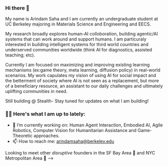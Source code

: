 ### Hi there 👋

My name is Arindam Saha and I am currently an undergraduate student at UC Berkeley majoring in Materials Science and Engineering and EECS. 

My research broadly explores human-AI colloboration, building agentic/AI systems that can work around and support humans. I am particuraly interested in building intelligent systems for third world countries and underserved communities worldwide (think AI for diagnostics, assisted teaching; etc).

Currently I am focused on maximizing and improving existing learning mechanisms (ex:game theory, meta learning, diffusion policy) in real-world scenarios. My work capulates my vision of using AI for social impact and the betterment of society where AI is not seen as a replacement, but more of a beneficiary resource, an assistant to our daily challenges and ultimately uplifting communities in need.

Still building @ Stealth- Stay tuned for updates on what I am building!


### 👨‍💻 Here's what I am up to lately:

- 🔭 I’m currently working on: Human Agent Interaction, Embodied AI, Agile Robotics, Computer Vision for Humanitarian Assistance and Game-Theoretic approaches.
- 📫 How to reach me: arindamsaha@berkeley.edu

Looking to meet other *disruptive* founders in the SF Bay Area 🌊 and NYC Metropolitan Area 🌆
-->


<!--
**arindamsaha282/arindamsaha282** is a ✨ _special_ ✨ repository because its `README.md` (this file) appears on your GitHub profile.

### My name is Arindam Saha and I am currently an undergraduate student at UC Berkeley majoring in Materials Science and Engineering and EECS. I am exploring a multitude of facets of the realm of computer science including web development, AI/ML and so forth! Feel free to explore some project's I've been working on the past couple of years!


